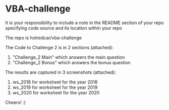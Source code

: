 # VBA-challenge
It is your responsibility to include a note in the README section of your repo specifying code source and its location within your repo

The repo is hotredcar/vba-challenge 

The Code to Challenge 2 is in 2 sections (attached):
1. "Challenge_2 Main" which answers the main question
2. "Challenge_2 Bonus" which answers the bonus question 

The results are captured in 3 screenshots (attached):
1. ws_2018 for worksheet for the year 2018
2. ws_2019 for worksheet for the year 2019
3. ws_2020 for worksheet for the year 2020

Cheers! :)
